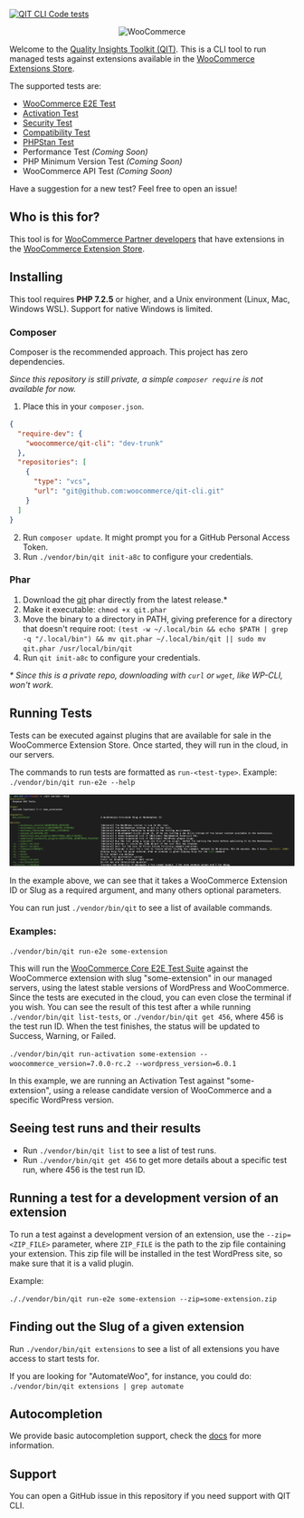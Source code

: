 [![QIT CLI Code tests](https://github.com/woocommerce/qit-cli/actions/workflows/code-tests.yml/badge.svg)](https://github.com/woocommerce/qit-cli/actions/workflows/code-tests.yml)

<p align="center"><img src="https://woocommerce.com/wp-content/themes/woo/images/logo-woocommerce-bubble.svg" alt="WooCommerce" style="width:100px;height:auto;"></p>

Welcome to the [Quality Insights Toolkit (QIT)](#). This is a CLI tool to run managed tests against extensions available in the [WooCommerce Extensions Store](https://woocommerce.com/products/).

The supported tests are:

- [WooCommerce E2E Test](./docs/test-types/e2e.md)
- [Activation Test](./docs/test-types/activation.md)
- [Security Test](./docs/test-types/security.md)
- [Compatibility Test](./docs/test-types/compatibility.md)
- [PHPStan Test](./docs/test-types/phpstan.md)
- Performance Test _(Coming Soon)_
- PHP Minimum Version Test _(Coming Soon)_
- WooCommerce API Test _(Coming Soon)_

Have a suggestion for a new test? Feel free to open an issue!

## Who is this for?

This tool is for [WooCommerce Partner developers](https://woocommerce.com/partners/) that have extensions in the [WooCommerce Extension Store](https://woocommerce.com/products).

## Installing

This tool requires **PHP 7.2.5** or higher, and a Unix environment (Linux, Mac, Windows WSL). Support for native Windows is limited.

### Composer

Composer is the recommended approach. This project has zero dependencies.

_Since this repository is still private, a simple `composer require` is not available for now._

1. Place this in your `composer.json`.

```json
{
  "require-dev": {
    "woocommerce/qit-cli": "dev-trunk"
  },
  "repositories": [
    {
      "type": "vcs",
      "url": "git@github.com:woocommerce/qit-cli.git"
    }
  ]
}
```

2. Run `composer update`. It might prompt you for a GitHub Personal Access Token.
3. Run `./vendor/bin/qit init-a8c` to configure your credentials.

### Phar

1. Download the [qit](https://github.com/woocommerce/qit-cli/releases/latest/) phar directly from the latest release.\*
2. Make it executable: `chmod +x qit.phar`
3. Move the binary to a directory in PATH, giving preference for a directory that doesn't require root: `(test -w ~/.local/bin && echo $PATH | grep -q "/.local/bin") && mv qit.phar ~/.local/bin/qit || sudo mv qit.phar /usr/local/bin/qit`
4. Run `qit init-a8c` to configure your credentials.

_\* Since this is a private repo, downloading with `curl` or `wget`, like WP-CLI, won't work._

## Running Tests

Tests can be executed against plugins that are available for sale in the WooCommerce Extension Store. Once started, they will run in the cloud, in our servers.

The commands to run tests are formatted as `run-<test-type>`. Example: `./vendor/bin/qit run-e2e --help`

![Run E2E tests command help](./docs/run-e2e.png)

In the example above, we can see that it takes a WooCommerce Extension ID or Slug as a required argument, and many others optional parameters.

You can run just `./vendor/bin/qit` to see a list of available commands.

### Examples:

`./vendor/bin/qit run-e2e some-extension`

This will run the [WooCommerce Core E2E Test Suite](https://github.com/woocommerce/woocommerce/tree/trunk/plugins/woocommerce/tests/e2e-pw) against the WooCommerce extension with slug "some-extension" in our managed servers, using the latest stable versions of WordPress and WooCommerce. Since the tests are executed in the cloud, you can even close the terminal if you wish. You can see the result of this test after a while running `./vendor/bin/qit list-tests`, or `./vendor/bin/qit get 456`, where 456 is the test run ID. When the test finishes, the status will be updated to Success, Warning, or Failed.

`./vendor/bin/qit run-activation some-extension --woocommerce_version=7.0.0-rc.2 --wordpress_version=6.0.1`

In this example, we are running an Activation Test against "some-extension", using a release candidate version of WooCommerce and a specific WordPress version.

## Seeing test runs and their results

- Run `./vendor/bin/qit list` to see a list of test runs.
- Run `./vendor/bin/qit get 456` to get more details about a specific test run, where 456 is the test run ID.

## Running a test for a development version of an extension

To run a test against a development version of an extension, use the `--zip=<ZIP_FILE>` parameter, where `ZIP_FILE` is the path to the zip file containing your extension. This zip file will be installed in the test WordPress site, so make sure that it is a valid plugin.

Example:

`././vendor/bin/qit run-e2e some-extension --zip=some-extension.zip`

## Finding out the Slug of a given extension

Run `./vendor/bin/qit extensions` to see a list of all extensions you have access to start tests for.

If you are looking for "AutomateWoo", for instance, you could do: `./vendor/bin/qit extensions | grep automate`

## Autocompletion

We provide basic autocompletion support, check the [docs](./docs/autocompletion.md) for more information.

## Support

You can open a GitHub issue in this repository if you need support with QIT CLI.

